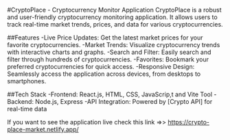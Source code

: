 #CryptoPlace - Cryptocurrency Monitor Application
CryptoPlace is a robust and user-friendly cryptocurrency monitoring application. It allows users to track real-time market trends, prices, and data for various cryptocurrencies.

##Features
-Live Price Updates: Get the latest market prices for your favorite cryptocurrencies.
-Market Trends: Visualize cryptocurrency trends with interactive charts and graphs.
-Search and Filter: Easily search and filter through hundreds of cryptocurrencies.
-Favorites: Bookmark your preferred cryptocurrencies for quick access.
-Responsive Design: Seamlessly access the application across devices, from desktops to smartphones.

##Tech Stack
-Frontend: React.js, HTML, CSS, JavaScrip,t and Vite Tool
-Backend: Node.js, Express
-API Integration: Powered by [Crypto API] for real-time data

If you want to see the application live check this link
=>> https://crypto-place-market.netlify.app/


